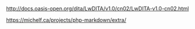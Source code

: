 
http://docs.oasis-open.org/dita/LwDITA/v1.0/cn02/LwDITA-v1.0-cn02.html

https://michelf.ca/projects/php-markdown/extra/
